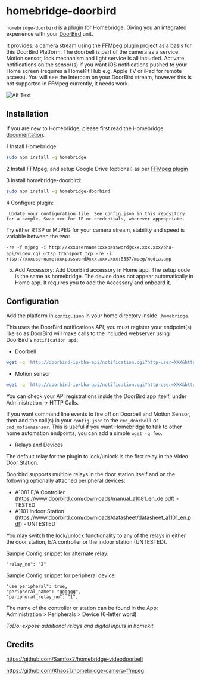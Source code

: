 # homebridge-doorbird

`homebridge-doorbird` is a plugin for Homebridge.  Giving you an integrated experience with your [DoorBird](https://www.doorbird.com) unit.

It provides; a camera stream using the [FFMpeg plugin](https://github.com/KhaosT/homebridge-camera-ffmpeg) project as a basis for this DoorBird Platform.  The doorbell is part of the camera as a service.  Motion sensor, lock mechanism and light service is all included. Activate notifications on the sensor(s) if you want iOS notifications pushed to your Home screen (requires a HomeKit Hub e.g. Apple TV or iPad for remote access).  You will see the Intercom on your DoorBird stream, however this is not supported in FFMpeg currently, it needs work.

![Alt Text](https://github.com/brownad/homebridge-doorbird/blob/master/doorbird.gif)

## Installation

If you are new to Homebridge, please first read the Homebridge [documentation](https://www.npmjs.com/package/homebridge).

1 Install Homebridge:
```sh
sudo npm install -g homebridge
```
2 Install FFMpeg, and setup Google Drive (optional) as per  [FFMpeg plugin](https://github.com/KhaosT/homebridge-camera-ffmpeg)

3 Install homebridge-doorbird:
```sh
sudo npm install -g homebridge-doorbird
```
4 Configure plugin:
```
 Update your configuration file. See config.json in this repository for a sample. Swap xxx for IP or credentials, wherever appropriate.
```

Try either RTSP or MJPEG for your camera stream, stability and speed is variable between the two:

`-re -f mjpeg -i http://xxxusername:xxxpassword@xxx.xxx.xxx/bha-api/video.cgi` 
`-rtsp_transport tcp -re -i rtsp://xxxusername:xxxpassword@xxx.xxx.xxx:8557/mpeg/media.amp`

5. Add Accessory:
Add DoorBird accessory in Home app. The setup code is the same as homebridge.  The device does not appear automatically in Home app.  It requires you to add the Accessory and onboard it.

## Configuration

Add the platform in [`config.json`](https://github.com/brownad/homebridge-doorbird/blob/master/config.json) in your home directory inside `.homebridge`.  

This uses the DoorBird notifications API, you must register your endpoint(s) like so as DoorBird will make calls to the included webserver using DoorBird's `notification api`:

* Doorbell
```sh
wget -q 'http://doorbird-ip/bha-api/notification.cgi?http-user=XXX&http-password=XXX&event=doorbell&subscribe=1&url=http://homebridge-ip:5005/doorbell.html'
```
* Motion sensor
```sh
wget -q 'http://doorbird-ip/bha-api/notification.cgi?http-user=XXX&http-password=XXX&event=motionsensor&subscribe=1&url=http://homebridge-ip:5005/motion.html'
```

You can check your API registrations inside the DoorBird app itself, under Administration -> HTTP Calls.

If you want command line events to fire off on Doorbell and Motion Sensor, then add the call(s) in your `config.json` to the `cmd_doorbell` or `cmd_motionsensor`.
This is useful if you want Homebridge to talk to other home automation endpoints, you can add a simple `wget -q foo`.

* Relays and Devices

The default relay for the plugin to lock/unlock is the first relay in the Video Door Station.

Doorbird supports multiple relays in the door station itself and on the following optionally attached peripheral devices:
- A1081 E/A Controller (https://www.doorbird.com/downloads/manual_a1081_en_de.pdf) - TESTED
- A1101 Indoor Station (https://www.doorbird.com/downloads/datasheet/datasheet_a1101_en.pdf) - UNTESTED

You may switch the lock/unlock functionality to any of the relays in either the door station, E/A controller or the indoor station (UNTESTED).

Sample Config snippet for alternate relay:
```
"relay_no": "2"
````

Sample Config snippet for peripheral device:
```
"use_peripheral": true,
"peripheral_name": "gggggg",
"peripheral_relay_no": "1",
```

The name of the controller or station can be found in the App: 
Administration > Peripherals > Device (6-letter word)

_ToDo: expose additional relays and digital inputs in homekit_


## Credits
https://github.com/Samfox2/homebridge-videodoorbell

https://github.com/KhaosT/homebridge-camera-ffmpeg
